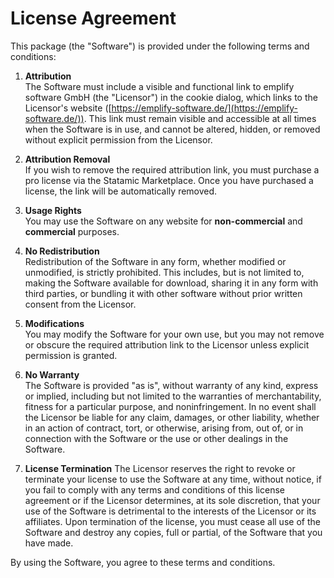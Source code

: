 # License Agreement

This package (the "Software") is provided under the following terms and conditions:

1. **Attribution**  
   The Software must include a visible and functional link to emplify software GmbH (the "Licensor") in the cookie
   dialog, which links to the Licensor's website ([https://emplify-software.de/](https://emplify-software.de/)). This
   link must remain visible and accessible at all times when the Software is in use, and cannot be altered, hidden, or
   removed without explicit permission from the Licensor.

2. **Attribution Removal**  
   If you wish to remove the required attribution link, you must purchase a pro license via the Statamic Marketplace.
   Once you have purchased a license, the link will be automatically removed.

3. **Usage Rights**  
   You may use the Software on any website for **non-commercial** and **commercial** purposes.

4. **No Redistribution**  
   Redistribution of the Software in any form, whether modified or unmodified, is strictly prohibited. This includes,
   but is not limited to, making the Software available for download, sharing it in any form with third parties, or
   bundling it with other software without prior written consent from the Licensor.

5. **Modifications**  
   You may modify the Software for your own use, but you may not remove or obscure the required attribution link to
   the Licensor unless explicit permission is granted.

6. **No Warranty**  
   The Software is provided "as is", without warranty of any kind, express or implied, including but
   not limited to the warranties of merchantability, fitness for a particular purpose, and noninfringement. In no event
   shall the Licensor be liable for any claim, damages, or other liability, whether in an action of contract,
   tort, or otherwise, arising from, out of, or in connection with the Software or the use or other dealings in the
   Software.

7. **License Termination**
   The Licensor reserves the right to revoke or terminate your license to use the Software at any time, without
   notice, if you fail to comply with any terms and conditions of this license agreement or if the Licensor determines,
   at its sole discretion, that your use of the Software is detrimental to the interests of the Licensor or its
   affiliates. Upon termination of the license, you must cease all use of the Software and destroy any copies, full or
   partial, of the Software that you have made.

By using the Software, you agree to these terms and conditions.
